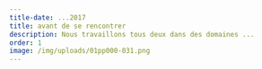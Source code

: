 ```yaml
---
title-date: ...2017
title: avant de se rencontrer
description: Nous travaillons tous deux dans des domaines ...
order: 1
image: /img/uploads/01pp000-031.png
---
```


